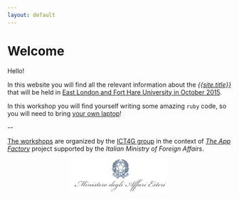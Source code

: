 ```yaml
---
layout: default
---
```


# Welcome

Hello!

In this website you will find all the relevant information about the [*{{site.title}}*](course) that will be held in [East London and Fort Hare University in October 2015](where-and-when).

In this workshop you will find yourself writing some amazing `ruby` code, so you will need to bring [your own laptop](prereq)!

--

[The workshops](about) are organized by the [ICT4G group](http://ict4g.org) in the context of *[The App Factory](http://ict4g.org/home/projects)* project supported by the *Italian Ministry of Foreign Affairs*.

<div style="text-align: center">
  <img src="images/logo-MAE.jpg" height="75" />
</div>
